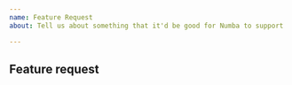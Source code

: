 ```yaml
---
name: Feature Request
about: Tell us about something that it'd be good for Numba to support

---
```


<!--

Thanks for opening an issue! To help the Numba team handle your information
efficiently, please first ensure that there is no other issue present that
already describes the issue you have
(search at https://github.com/numba/numba/issues?&q=is%3Aissue).

-->

## Feature request

<!--

Please include details of the feature you would like to see, why you would
like to see it/the use case

-->
